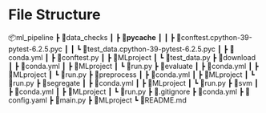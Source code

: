 # File Structure 

📦ml_pipeline
 ┣ 📂data_checks
 ┃ ┣ 📂__pycache__
 ┃ ┃ ┣ 📜conftest.cpython-39-pytest-6.2.5.pyc
 ┃ ┃ ┗ 📜test_data.cpython-39-pytest-6.2.5.pyc
 ┃ ┣ 📜conda.yml
 ┃ ┣ 📜conftest.py
 ┃ ┣ 📜MLproject
 ┃ ┗ 📜test_data.py
 ┣ 📂download
 ┃ ┣ 📜conda.yml
 ┃ ┣ 📜MLproject
 ┃ ┗ 📜run.py
 ┣ 📂evaluate
 ┃ ┣ 📜conda.yml
 ┃ ┣ 📜MLproject
 ┃ ┗ 📜run.py
 ┣ 📂preprocess
 ┃ ┣ 📜conda.yml
 ┃ ┣ 📜MLproject
 ┃ ┗ 📜run.py
 ┣ 📂segregate
 ┃ ┣ 📜conda.yml
 ┃ ┣ 📜MLproject
 ┃ ┗ 📜run.py
 ┣ 📂svm
 ┃ ┣ 📜conda.yml
 ┃ ┣ 📜MLproject
 ┃ ┗ 📜run.py
 ┣ 📜.gitignore
 ┣ 📜conda.yml
 ┣ 📜config.yaml
 ┣ 📜main.py
 ┣ 📜MLproject
 ┗ 📜README.md